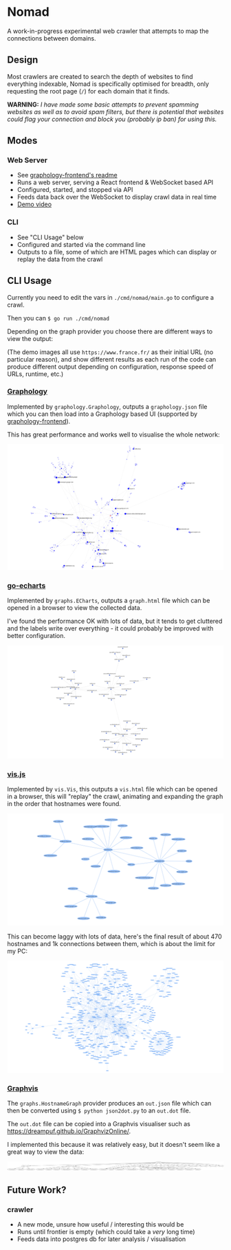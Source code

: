 # Nomad

A work-in-progress experimental web crawler that attempts to map the connections between domains.

## Design

Most crawlers are created to search the depth of websites to find everything indexable, Nomad is specifically optimised for breadth, only requesting the root page (`/`) for each domain that it finds.

**WARNING:** *I have made some basic attempts to prevent spamming websites as well as to avoid spam filters, but there is potential that websites could flag your connection and block you (probably ip ban) for using this.*

## Modes

### Web Server

- See [graphology-frontend's readme](./graphology-frontend/)
- Runs a web server, serving a React frontend & WebSocket based API
- Configured, started, and stopped via API
- Feeds data back over the WebSocket to display crawl data in real time
- [Demo video](https://www.youtube.com/watch?v=-Yii_hK8Jyg)

### CLI

- See "CLI Usage" below
- Configured and started via the command line
- Outputs to a file, some of which are HTML pages which can display or replay the data from the crawl

## CLI Usage

Currently you need to edit the vars in `./cmd/nomad/main.go` to configure a crawl.

Then you can `$ go run ./cmd/nomad`

Depending on the graph provider you choose there are different ways to view the output:

(The demo images all use `https://www.france.fr/` as their initial URL (no particular reason), and show different results as each run of the code can produce different output depending on configuration, response speed of URLs, runtime, etc.)

### [Graphology](https://graphology.github.io/)

Implemented by `graphology.Graphology`, outputs a `graphology.json` file which you can then load into a Graphology based UI (supported by [graphology-frontend](./graphology-frontend/)).

This has great performance and works well to visualise the whole network:

![demo image of graphology visualisation](./img/graphology.png)

### [go-echarts](https://github.com/go-echarts/go-echarts)

Implemented by `graphs.ECharts`, outputs a `graph.html` file which can be opened in a browser to view the collected data.

I've found the performance OK with lots of data, but it tends to get cluttered and the labels write over everything - it could probably be improved with better configuration.

![demo image of echarts visualisation](./img/echarts.png)

### [vis.js](https://visjs.org/)

Implemented by `vis.Vis`, this outputs a `vis.html` file which can be opened in a browser, this will "replay" the crawl, animating and expanding the graph in the order that hostnames were found.

![demo image of vis.js visualisation](./img/vis.js.png)

This can become laggy with lots of data, here's the final result of about 470 hostnames and 1k connections between them, which is about the limit for my PC:

![demo image of large vis.js visualisation](./img/large-vis.js.png)

### [Graphvis](https://graphviz.org/)

The `graphs.HostnameGraph` provider produces an `out.json` file which can then be converted using `$ python json2dot.py` to an `out.dot` file.

The `out.dot` file can be copied into a Graphvis visualiser such as https://dreampuf.github.io/GraphvizOnline/.

I implemented this because it was relatively easy, but it doesn't seem like a great way to view the data:

![demo image of graphviz visualisation](./img/graphviz.svg)

## Future Work?

### crawler

- A new mode, unsure how useful / interesting this would be
- Runs until frontier is empty (which could take a *very* long time)
- Feeds data into postgres db for later analysis / visualisation
